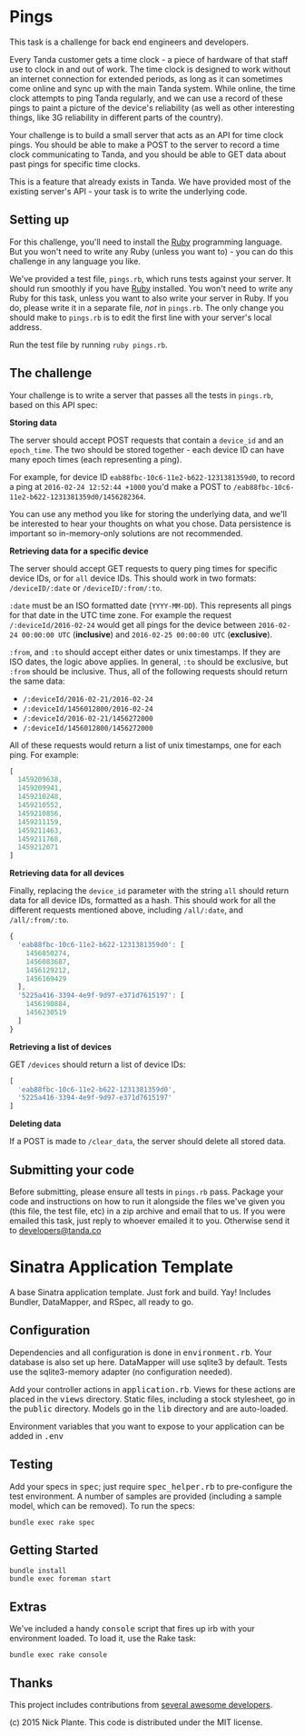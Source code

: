 # Pings

This task is a challenge for back end engineers and developers.

Every Tanda customer gets a time clock - a piece of hardware of that staff use to clock in and out of work. The time clock is designed to work without an internet connection for extended periods, as long as it can sometimes come online and sync up with the main Tanda system. While online, the time clock attempts to ping Tanda regularly, and we can use a record of these pings to paint a picture of the device's reliability (as well as other interesting things, like 3G reliability in different parts of the country).

Your challenge is to build a small server that acts as an API for time clock pings. You should be able to make a POST to the server to record a time clock communicating to Tanda, and you should be able to GET data about past pings for specific time clocks.

This is a feature that already exists in Tanda. We have provided most of the existing server's API - your task is to write the underlying code.

## Setting up

For this challenge, you'll need to install the [Ruby](https://www.ruby-lang.org/en/) programming language. But you won't need to write any Ruby (unless you want to) - you can do this challenge in any language you like.

We've provided a test file, `pings.rb`, which runs tests against your server. It should run smoothly if you have [Ruby](https://www.ruby-lang.org/en/) installed. You won't need to write any Ruby for this task, unless you want to also write your server in Ruby. If you do, please write it in a separate file, *not* in `pings.rb`. The only change you should make to `pings.rb` is to edit the first line with your server's local address.

Run the test file by running `ruby pings.rb`.

## The challenge

Your challenge is to write a server that passes all the tests in `pings.rb`, based on this API spec:

**Storing data**

The server should accept POST requests that contain a `device_id` and an `epoch_time`. The two should be stored together - each device ID can have many epoch times (each representing a ping).

For example, for device ID `eab88fbc-10c6-11e2-b622-1231381359d0`, to record a ping at `2016-02-24 12:52:44 +1000` you'd make a POST to `/eab88fbc-10c6-11e2-b622-1231381359d0/1456282364`.

You can use any method you like for storing the underlying data, and we'll be interested to hear your thoughts on what you chose. Data persistence is important so in-memory-only solutions are not recommended.

**Retrieving data for a specific device**

The server should accept GET requests to query ping times for specific device IDs, or for `all` device IDs. This should work in two formats: `/deviceID/:date` or `/deviceID/:from/:to`.

`:date` must be an ISO formatted date (`YYYY-MM-DD`). This represents all pings for that date in the UTC time zone. For example the request `/:deviceId/2016-02-24` would get all pings for the device between `2016-02-24 00:00:00 UTC` (**inclusive**) and `2016-02-25 00:00:00 UTC` (**exclusive**).

`:from`, and `:to` should accept either dates  or unix timestamps. If they are ISO dates, the logic above applies. In general, `:to` should be exclusive, but `:from` should be inclusive. Thus, all of the following requests should return the same data:

* `/:deviceId/2016-02-21/2016-02-24`
* `/:deviceId/1456012800/2016-02-24`
* `/:deviceId/2016-02-21/1456272000`
* `/:deviceId/1456012800/1456272000`

All of these requests would return a list of unix timestamps, one for each ping. For example:

```javascript
[
  1459209638,
  1459209941,
  1459210248,
  1459210552,
  1459210856,
  1459211159,
  1459211463,
  1459211768,
  1459212071
]
```

**Retrieving data for all devices**

Finally, replacing the `device_id` parameter with the string `all` should return data for all device IDs, formatted as a hash. This should work for all the different requests mentioned above, including `/all/:date`, and `/all/:from/:to`.

```javascript
{
  'eab88fbc-10c6-11e2-b622-1231381359d0': [
    1456050274,
    1456083687,
    1456129212,
    1456169429
  ],
  '5225a416-3394-4e9f-9d97-e371d7615197': [
    1456190884,
    1456230519
  ]
}
```

**Retrieving a list of devices**

GET `/devices` should return a list of device IDs:

```javascript
[
  'eab88fbc-10c6-11e2-b622-1231381359d0',
  '5225a416-3394-4e9f-9d97-e371d7615197'
]
```

**Deleting data**

If a POST is made to `/clear_data`, the server should delete all stored data.

## Submitting your code

Before submitting, please ensure all tests in `pings.rb` pass. Package your code and instructions on how to run it alongside the files we've given you (this file, the test file, etc) in a zip archive and email that to us. If you were emailed this task, just reply to whoever emailed it to you. Otherwise send it to developers@tanda.co

# Sinatra Application Template

A base Sinatra application template. Just fork and build. Yay!
Includes Bundler, DataMapper, and RSpec, all ready to go.

## Configuration

Dependencies and all configuration is done in <tt>environment.rb</tt>. Your
database is also set up here. DataMapper will use sqlite3 by default. Tests
use the sqlite3-memory adapter (no configuration needed).

Add your controller actions in <tt>application.rb</tt>. Views for these actions
are placed in the <tt>views</tt> directory. Static files, including a stock
stylesheet, go in the <tt>public</tt> directory. Models go in the <tt>lib</tt>
directory and are auto-loaded.

Environment variables that you want to expose to your application can be added
in <tt>.env</tt>

## Testing

Add your specs in <tt>spec</tt>; just require <tt>spec_helper.rb</tt> to
pre-configure the test environment. A number of samples are provided (including
a sample model, which can be removed). To run the specs:

    bundle exec rake spec

## Getting Started

    bundle install
    bundle exec foreman start

## Extras

We've included a handy <tt>console</tt> script that fires up irb with your
environment loaded. To load it, use the Rake task:

    bundle exec rake console

## Thanks

This project includes contributions from [several awesome developers](https://github.com/zapnap/sinatra-template/graphs/contributors).

(c) 2015 Nick Plante. This code is distributed under the MIT license.
